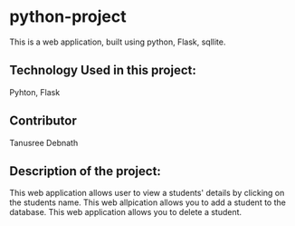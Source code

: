 # python-project
This is a web application, built using python, Flask, sqllite. 

## Technology Used in this project:
Pyhton, Flask

## Contributor
Tanusree Debnath

## Description of the project:

This web application allows user to view a students' details by clicking on the students name.
This web allpication allows you to add a student to the database.
This web application allows you to delete a student.
